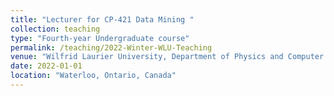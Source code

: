 ```yaml
---
title: "Lecturer for CP-421 Data Mining "
collection: teaching
type: "Fourth-year Undergraduate course"
permalink: /teaching/2022-Winter-WLU-Teaching
venue: "Wilfrid Laurier University, Department of Physics and Computer Science"
date: 2022-01-01
location: "Waterloo, Ontario, Canada"
---
```


